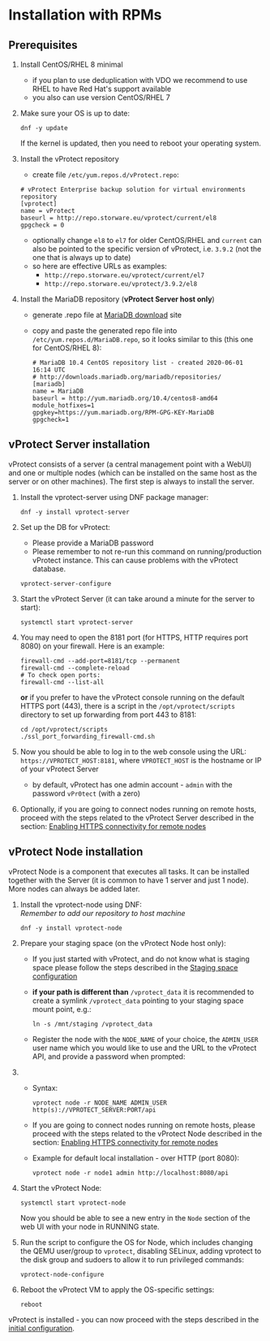 # Installation with RPMs

## Prerequisites

1. Install CentOS/RHEL 8 minimal
   * if you plan to use deduplication with VDO we recommend to use RHEL to have Red Hat's support available
   * you also can use version CentOS/RHEL 7
2. Make sure your OS is up to date:

   ```text
   dnf -y update
   ```

   If the kernel is updated, then you need to reboot your operating system.

3. Install the vProtect repository

   * create file `/etc/yum.repos.d/vProtect.repo`:

   ```text
   # vProtect Enterprise backup solution for virtual environments repository
   [vprotect]
   name = vProtect
   baseurl = http://repo.storware.eu/vprotect/current/el8
   gpgcheck = 0
   ```

   * optionally change `el8` to `el7` for older CentOS/RHEL and `current` can also be pointed to the specific version of vProtect, i.e. `3.9.2` \(not the one that is always up to date\)
   * so here are effective URLs as examples: 
     * `http://repo.storware.eu/vprotect/current/el7`
     * `http://repo.storware.eu/vprotect/3.9.2/el8`

4. Install the MariaDB repository \(**vProtect Server host only**\)
   * generate .repo file at [MariaDB download](https://downloads.mariadb.org/mariadb/repositories) site
   * copy and paste the generated repo file into `/etc/yum.repos.d/MariaDB.repo`, so it looks similar to this \(this one for CentOS/RHEL 8\):

     ```text
     # MariaDB 10.4 CentOS repository list - created 2020-06-01 16:14 UTC
     # http://downloads.mariadb.org/mariadb/repositories/
     [mariadb]
     name = MariaDB
     baseurl = http://yum.mariadb.org/10.4/centos8-amd64
     module_hotfixes=1
     gpgkey=https://yum.mariadb.org/RPM-GPG-KEY-MariaDB
     gpgcheck=1
     ```

## vProtect Server installation

vProtect consists of a server \(a central management point with a WebUI\) and one or multiple nodes \(which can be installed on the same host as the server or on other machines\). The first step is always to install the server.

1. Install the vprotect-server using DNF package manager:

   ```text
   dnf -y install vprotect-server
   ```

2. Set up the DB for vProtect:

   * Please provide a MariaDB password
   * Please remember to not re-run this command on running/production vProtect instance. This can cause problems with the vProtect database.

   ```text
   vprotect-server-configure
   ```

3. Start the vProtect Server \(it can take around a minute for the server to start\):

   ```text
   systemctl start vprotect-server
   ```

4. You may need to open the 8181 port \(for HTTPS, HTTP requires port 8080\) on your firewall. Here is an example:

   ```text
   firewall-cmd --add-port=8181/tcp --permanent
   firewall-cmd --complete-reload
   # To check open ports:
   firewall-cmd --list-all
   ```

   **or** if you prefer to have the vProtect console running on the default HTTPS port \(443\), there is a script in the `/opt/vprotect/scripts` directory to set up forwarding from port 443 to 8181:

   ```text
   cd /opt/vprotect/scripts
   ./ssl_port_forwarding_firewall-cmd.sh
   ```

5. Now you should be able to log in to the web console using the URL: `https://VPROTECT_HOST:8181`, where `VPROTECT_HOST` is the hostname or IP of your vProtect Server
   * by default, vProtect has one admin account - `admin` with the password `vPr0tect` \(with a zero\)
6. Optionally, if you are going to connect nodes running on remote hosts, proceed with the steps related to the vProtect Server described in the section: [Enabling HTTPS connectivity for remote nodes](common-tasks/enabling-https-connectivity-for-nodes.md)

## vProtect Node installation

vProtect Node is a component that executes all tasks. It can be installed together with the Server \(it is common to have 1 server and just 1 node\). More nodes can always be added later.

1. Install the vprotect-node using DNF:  
   _Remember to add our repository to host machine_

   ```text
   dnf -y install vprotect-node
   ```

2. Prepare your staging space \(on the vProtect Node host only\):
   * If you just started with vProtect, and do not know what is staging space please follow the steps described in the [Staging space configuration](common-tasks/staging-space-configuration.md)
   * **if your path is different than** `/vprotect_data` it is recommended to create a symlink `/vprotect_data` pointing to your staging space mount point, e.g.:

     ```text
     ln -s /mnt/staging /vprotect_data
     ```

   * Register the node with the `NODE_NAME` of your choice, the `ADMIN_USER` user name which you would like to use and the URL to the vProtect API, and provide a password when prompted:
3. * Syntax:

     ```text
     vprotect node -r NODE_NAME ADMIN_USER http(s)://VPROTECT_SERVER:PORT/api
     ```

   * If you are going to connect nodes running on remote hosts, please proceed with the steps related to the vProtect Node described in the section: [Enabling HTTPS connectivity for remote nodes](common-tasks/enabling-https-connectivity-for-nodes.md)
   * Example for default local installation - over HTTP \(port 8080\):

     ```text
     vprotect node -r node1 admin http://localhost:8080/api
     ```
4. Start the vProtect Node:

   ```text
   systemctl start vprotect-node
   ```

   Now you should be able to see a new entry in the `Node` section of the web UI with your node in RUNNING state.

5. Run the script to configure the OS for Node, which includes changing the QEMU user/group to `vprotect`, disabling SELinux, adding vprotect to the disk group and sudoers to allow it to run privileged commands:

   ```text
   vprotect-node-configure
   ```

6. Reboot the vProtect VM to apply the OS-specific settings:

   ```text
   reboot
   ```

vProtect is installed - you can now proceed with the steps described in the [initial configuration](initial-configuration.md).

